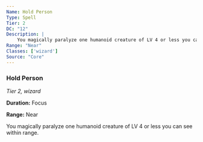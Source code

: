 ```yaml
---
Name: Hold Person
Type: Spell
Tier: 2
DC: "12"
Description: |
    You magically paralyze one humanoid creature of LV 4 or less you can see within range.Duration: "Focus"
Range: "Near"
Classes: ['wizard']
Source: "Core"
---
```


### Hold Person

_Tier 2, wizard_

**Duration:** Focus

**Range:** Near

You magically paralyze one humanoid creature of LV 4 or less you can see within range.

